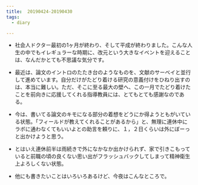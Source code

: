 ```yaml
---
title:  20190424-20190430
tags:
  - diary

---
```


- 社会人ドクター最初の1ヶ月が終わり、そして平成が終わりました。こんな人生の中でもイレギュラーな時期に、改元という大きなイベントを迎えることは、なんだかとても不思議な気分です。

  <!--more-->

- 最近は、論文のイントロのたたき台のようなものを、文献のサーベイと並行して進めています。自分だけがたどり着ける研究の意義付けをひねり出すのは、本当に難しい。ただ、そこに至る最大の壁へ、この一月でたどり着けたことを前向きに応援してくれる指導教員には、とてもとても感謝なのである。

- 今は、書いてる論文のキモになる部分の着想をどうにか得ようともがいている状態。「フィールドが教えてくれることがあるから」と、無理に連休中にラボに通わなくてもいいよとの助言を頼りに、１，２日くらいは外にぼーっと出かけようと思う。

- とはいえ連休前半は雨続きで外になかなか出かけられず、家で引きこもっていると前職の頃の良くない思い出がフラッシュバックしてしまって精神衛生上よろしくない状態。

- 他にも書きたいことはいろいろあるけど、今夜はこんなところで。